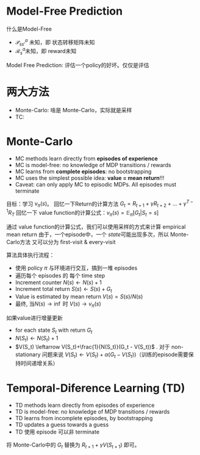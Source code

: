 # Model-Free Prediction

什么是Model-Free
* $\mathcal P_{ss'}^a$ 未知，即 状态转移矩阵未知
* $\mathcal R_s^a$未知，即 reward未知

Model Free Prediction: 评估一个policy的好坏。仅仅是评估


# 两大方法
* Monte-Carlo: 啥是 Monte-Carlo，实际就是采样
* TC: 

# Monte-Carlo
* MC methods learn directly from **episodes of experience**
* MC is model-free: no knowledge of MDP transitions / rewards
* MC learns from **complete episodes**: no bootstrapping
* MC uses the simplest possible idea: **value = mean return**!!!
* Caveat: can only apply MC to episodic MDPs. All episodes must terminate

目标：学习 $v_\pi(s)$。
回忆一下Return的计算方法 $G_t=R_{t+1}+\gamma R_{t+2} + ... + \gamma^{T-1}R_T$
回忆一下 value function的计算公式：$v_\pi(s)=\mathbb E_\pi[G_t|S_t=s]$

通过 value function的计算公式，我们可以使用采样的方式来计算 empirical mean return
由于，一个episode中，一个 $state$可能出现多次，所以 Monte-Carlo方法 又可以分为 first-visit & every-visit

算法具体执行流程：
* 使用 policy $\pi$ 与环境进行交互，搞到一堆 episodes
* 遍历每个 episodes 的 每个 time step
* Increment counter $N(s) \leftarrow N(s) + 1$
* Increment total return $S(s) \leftarrow S(s) + G_t$
* Value is estimated by mean return $V(s) = S(s)/N(s)$
* 最终, 当$N(s)\rightarrow \inf$ 时 $V(s) \rightarrow v_\pi(s)$


如果value进行增量更新
* for each state $S_t$ with return $G_t$
* $N(S_t)\leftarrow N(S_t) + 1$
* $V(S_t) \leftarrow V(S_t)+\frac{1}{N(S_t)}(G_t - V(S_t))$ . 对于 non-stationary 问题来说 $V(S_t) \leftarrow V(S_t)+\alpha(G_t - V(S_t))$（训练的episode需要保持时间递增关系）

# Temporal-Diference Learning (TD)
* TD methods learn directly from episodes of experience
* TD is model-free: no knowledge of MDP transitions / rewards
* TD learns from incomplete episodes, by bootstrapping
* TD updates a guess towards a guess
* TD 使用 episode 可以非 terminate

将 Monte-Carlo中的 $G_t$ 替换为 $R_{t+1} + \gamma V(S_{t+1})$ 即可。
